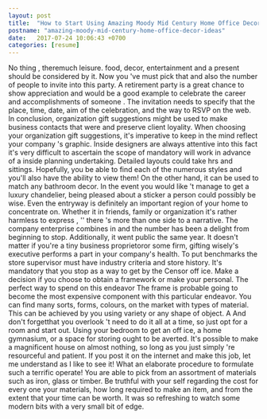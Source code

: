 ```yaml
---
layout: post
title:  "How to Start Using Amazing Moody Mid Century Home Office Decor Ideas"
postname: "amazing-moody-mid-century-home-office-decor-ideas"
date:   2017-07-24 10:06:43 +0700
categories: [resume]
---
```

No thing , theremuch leisure. food, decor, entertainment and a present should be considered by it. Now you 've must pick that and also the number of people to invite into this party. A retirement party is a great chance to show appreciation and would be a good example to celebrate the career and accomplishments of someone . The invitation needs to specify that the place, time, date, aim of the celebration, and the way to RSVP on the web. In conclusion, organization gift suggestions might be used to make business contacts that were and preserve client loyality. When choosing your organization gift suggestions, it's imperative to keep in the mind reflect your company 's graphic. Inside designers are always attentive into this fact it's very difficult to ascertain the scope of mandatory will work in advance of a inside planning undertaking. Detailed layouts could take hrs and sittings. Hopefully, you be able to find each of the numerous styles and you'll also have the ability to view them! On the other hand, it can be used to match any bathroom decor. In the event you would like 't manage to get a luxury chandelier, being pleased about a sticker a person could possibly be wise. Even the entryway is definitely an important region of your home to concentrate on. Whether it in friends, family or organization it's rather harmless to express , '' there 's more than one side to a narrative. The company enterprise combines in and the number has been a delight from beginning to stop. Additionally, it went public the same year. It doesn't matter if you're a tiny business proprietoror some firm, gifting wisely's executive performs a part in your company's health. To put benchmarks the store supervisor must have industry criteria and store history. It's mandatory that you stop as a way to get by the Censor off ice. Make a decision if you choose to obtain a framework or make your personal. The perfect way to spend on this endeavor The frame is probable going to become the most expensive component with this particular endeavor. You can find many sorts, forms, colours, on the market with types of material. This can be achieved by you using variety or any shape of object. A And don't forgetthat you overlook 't need to do it all at a time, so just opt for a room and start out. Using your bedroom to get an off ice, a home gymnasium, or a space for storing ought to be averted. It's possible to make a magnificent house on almost nothing, so long as you just simply 're resourceful and patient. If you post it on the internet and make this job, let me understand as I like to see it! What an elaborate procedure to formulate such a terrific operate! You are able to pick from an assortment of materials such as iron, glass or timber. Be truthful with your self regarding the cost for every one your materials, how long required to make an item, and from the extent that your time can be worth. It was so refreshing to watch some modern bits with a very small bit of edge.
